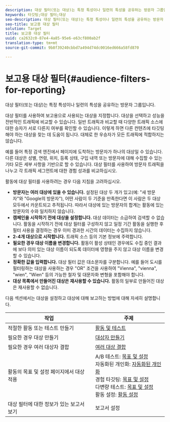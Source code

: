 ```yaml
---
description: 대상 필터(또는 대상)는 특정 특성이나 일련의 특성을 공유하는 방문자 그룹입니다.
keywords: 타깃팅;대상 필터;대상
seo-description: 대상 필터(또는 대상)는 특정 특성이나 일련의 특성을 공유하는 방문자 그룹입니다.
seo-title: 보고용 대상 필터
solution: Target
title: 보고용 대상 필터
uuid: ca2632c0-87e4-4a85-95e6-e63cf800ab2f
translation-type: tm+mt
source-git-commit: 9b8f39240cbbd7a494d74dc0016ed666a58fd870

---
```



# 보고용 대상 필터{#audience-filters-for-reporting}

대상 필터(또는 대상)는 특정 특성이나 일련의 특성을 공유하는 방문자 그룹입니다.

대상 필터를 사용하여 보고용으로 사용되는 대상을 지정합니다. 대상을 선택하고 성능을 전반적인 트래픽에 비교할 수 있습니다. 일반 트래픽과 비교할 때 다양한 트래픽 소스에 대한 승자가 서로 다른지 여부를 확인할 수 있습니다. 이렇게 하면 다른 컨텐츠에 타깃팅해야 하는 대상을 찾는 데 도움이 됩니다. 대체로 한 우승자가 모든 트래픽에 적합하지는 않습니다.

예를 들어 특정 검색 엔진에서 페이지에 도착하는 방문자가 하나의 대상일 수 있습니다. 다른 대상은 성별, 연령, 위치, 등록 상태, 구입 내역 또는 방문자에 대해 수집할 수 있는 기타 모든 세부 사항을 기반으로 할 수 있습니다. 대상 필터를 사용하여 방문자 트래픽을 나누고 각 트래픽 세그먼트에 대한 경험 성과를 비교하십시오.

활동에 대상 필터를 사용하려는 경우 다음 지침을 고려하십시오.

* **방문자는 여러 대상에 있을 수 있습니다.** 설정된 대상 두 개가 있고(예: &quot;새 방문자&quot;와 &quot;Google의 방문자&quot;), 어떤 사람이 두 기준을 만족한다면 이 사람은 두 대상 모두에서 카운트되고 추적됩니다. 따라서 대상에 있는 방문자의 합계는 활동에 있는 방문자의 수와 일치하지 않습니다.
* **캠페인을 시작하기 전에 대상을 설정합니다.** 대상 데이터는 소급하여 검색할 수 없습니다. 활동을 시작하기 전에 대상 필터를 구성하지 않고 일정 기간 활동을 실행한 후 필터 사용을 결정하는 경우 이미 경과한 시간의 데이터는 수집하지 않습니다.
* **2-4개 대상으로 시작합니다.** 트래픽 소스 등의 기본 정보에 주력합니다.
* **필요한 경우 대상 이름을 변경합니다.** 활동이 활성 상태인 경우에도 수집 중인 결과에 보다 의미 있는 대상 이름이 되도록 데이터에 영향을 주지 않고 대상 이름을 변경할 수 있습니다.
* **정확한 값을 입력합니다.** 대상 필터 값은 대소문자를 구분합니다. 예를 들어 도시를 필터링하는 대상을 사용하는 경우 &quot;OR&quot; 조건을 사용하여 &quot;Vienna&quot;, &quot;vienna&quot;, &quot;wien&quot;, &quot;Wien&quot; 등의 가능한 철자 및 대문자화 변형을 포함해야 합니다.
* **대상 목록에서 만들어진 대상은 재사용할 수 있습니다.** 활동의 일부로 만들어진 대상은 재사용할 수 없습니다.

다음 섹션에서는 대상을 설정하고 대상에 대해 보고하는 방법에 대해 자세히 설명합니다.

| 작업 | 주제 |
|--- |--- |
| 적절한 활동 또는 테스트 만들기 | [활동 및 테스트](/help/c-intro/target-key-concepts.md) |
| 필요한 경우 대상 만들기 | [대상자 만들기](/help/c-target/c-audiences/create-audience.md) |
| 필요한 경우 여러 대상자 결합 | [여러 대상 결합](/help/c-target/combining-multiple-audiences.md) |
| 활동의 목표 및 설정 페이지에서 대상 적용 | A/B 테스트: [목표 및 설정](/help/c-activities/t-test-ab/t-test-create-ab/ab-goals-and-settings.md)<br>자동화된 개인화: [자동화된 개인화](/help/c-activities/t-automated-personalization/automated-personalization.md)<br>경험 타깃팅: [목표 및 설정](/help/c-activities/t-experience-target/t-xt-create/xt-goals-and-settings.md)<br>다변량 테스트: [목표 및 설정](/help/c-activities/c-multivariate-testing/t-create-multivariate-test/goals-and-settings.md)<br>활동 설정: [활동 설정](/help/c-activities/activity-settings.md) |
| 대상 필터에 대한 정보가 있는 보고서 보기 | 보고서 설정 |

